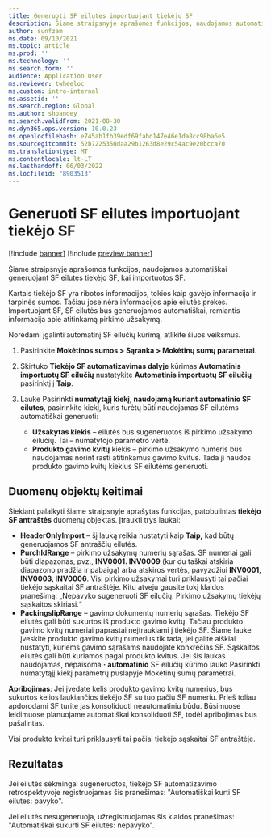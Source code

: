 ```yaml
---
title: Generuoti SF eilutes importuojant tiekėjo SF
description: Šiame straipsnyje aprašomos funkcijos, naudojamos automatiškai generuojant SF eilutes tiekėjo SF, kai importuotos SF.
author: sunfzam
ms.date: 09/10/2021
ms.topic: article
ms.prod: ''
ms.technology: ''
ms.search.form: ''
audience: Application User
ms.reviewer: twheeloc
ms.custom: intro-internal
ms.assetid: ''
ms.search.region: Global
ms.author: shpandey
ms.search.validFrom: 2021-08-30
ms.dyn365.ops.version: 10.0.23
ms.openlocfilehash: e745ab1fb39edf69fabd147e46e1da8cc98ba6e5
ms.sourcegitcommit: 52b7225350daa29b1263d8e29c54ac9e20bcca70
ms.translationtype: MT
ms.contentlocale: lt-LT
ms.lasthandoff: 06/03/2022
ms.locfileid: "8903513"
---
```

# <a name="generate-invoice-lines-when-you-import-vendor-invoices"></a>Generuoti SF eilutes importuojant tiekėjo SF

[!include [banner](../includes/banner.md)]
[!include [preview banner](../includes/preview-banner.md)]

Šiame straipsnyje aprašomos funkcijos, naudojamos automatiškai generuojant SF eilutes tiekėjo SF, kai importuotos SF.

Kartais tiekėjo SF yra ribotos informacijos, tokios kaip gavėjo informacija ir tarpinės sumos. Tačiau jose nėra informacijos apie eilutės prekes. Importuojant SF, SF eilutės bus generuojamos automatiškai, remiantis informacija apie atitinkamą pirkimo užsakymą.

Norėdami įgalinti automatinį SF eilučių kūrimą, atlikite šiuos veiksmus.

1.  Pasirinkite **Mokėtinos sumos \> Sąranka \> Mokėtinų sumų parametrai**.
2.  Skirtuko **Tiekėjo SF automatizavimas dalyje** kūrimas **Automatinis importuotų SF eilučių** nustatykite **Automatinis importuotų SF eilučių** pasirinktį į **Taip**. 
4.  Lauke Pasirinkti **numatytąjį kiekį, naudojamą kuriant automatinio SF eilutes**, pasirinkite kiekį, kuris turėtų būti naudojamas SF eilutėms automatiškai generuoti:

    - **Užsakytas kiekis** – eilutės bus sugeneruotos iš pirkimo užsakymo eilučių. Tai – numatytojo parametro vertė.
    - **Produkto gavimo kvitų** kiekis – pirkimo užsakymo numeris bus naudojamas norint rasti atitinkamus gavimo kvitus. Tada ji naudos produkto gavimo kvitų kiekius SF eilutėms generuoti.

## <a name="data-entity-changes"></a>Duomenų objektų keitimai

Siekiant palaikyti šiame straipsnyje aprašytas funkcijas, patobulintas **tiekėjo SF antraštės** duomenų objektas. Įtraukti trys laukai:

- **HeaderOnlyImport** – šį lauką reikia nustatyti kaip **Taip,** kad būtų generuojamos SF antraščių eilutės.
- **PurchIdRange** – pirkimo užsakymų numerių sąrašas. SF numeriai gali būti diapazonas, pvz., **INV0001. INV0009** (kur du taškai atskiria diapazono pradžia ir pabaigą) arba atskiros vertės, pavyzdžiui **INV0001, INV0003, INV0006**. Visi pirkimo užsakymai turi priklausyti tai pačiai tiekėjo sąskaitai SF antraštėje. Kitu atveju gausite tokį klaidos pranešimą: „Nepavyko sugeneruoti SF eilučių. Pirkimo užsakymų tiekėjų sąskaitos skiriasi.“
- **PackingslipRange** – gavimo dokumentų numerių sąrašas. Tiekėjo SF eilutės gali būti sukurtos iš produkto gavimo kvitų. Tačiau produkto gavimo kvitų numeriai paprastai neįtraukiami į tiekėjo SF. Šiame lauke įveskite produkto gavimo kvitų numerius tik tada, jei galite aiškiai nustatyti, kuriems gavimo sąrašams naudojate konkrečias SF. Sąskaitos eilutės gali būti kuriamos pagal produkto kvitus. Jei šis laukas naudojamas, nepaisoma **·** **automatinio** SF eilučių kūrimo lauko Pasirinkti numatytąjį kiekį parametrų puslapyje Mokėtinų sumų parametrai. 

**Apribojimas**: Jei įvedate kelis produkto gavimo kvitų numerius, bus sukurtos kelios laukiančios tiekėjo SF su tuo pačiu SF numeriu. Prieš toliau apdorodami SF turite jas konsoliduoti neautomatiniu būdu. Būsimuose leidimuose planuojame automatiškai konsoliduoti SF, todėl apribojimas bus pašalintas.

Visi produkto kvitai turi priklausyti tai pačiai tiekėjo sąskaitai SF antraštėje.

## <a name="result"></a>Rezultatas

Jei eilutės sėkmingai sugeneruotos, tiekėjo SF automatizavimo retrospektyvoje registruojamas šis pranešimas: "Automatiškai kurti SF eilutes: pavyko".

Jei eilutės nesugeneruoja, užregistruojamas šis klaidos pranešimas: "Automatiškai sukurti SF eilutes: nepavyko".
